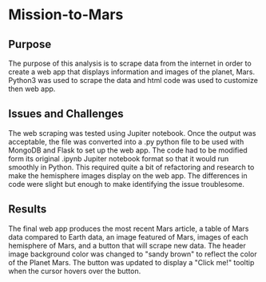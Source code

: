 # Mission-to-Mars

## Purpose

 The purpose of this analysis is to scrape data from the internet in order to create a web app that displays information and images of the planet, Mars.  Python3 was used to scrape the data and html code was used to customize then web app.

## Issues and Challenges

 The web scraping was tested using Jupiter notebook.  Once the output was acceptable, the file was converted into a .py python file to be used with MongoDB and Flask to set up the web app.  The code had to be modified form its original .ipynb Jupiter notebook format so that it would run smoothly in Python.  This required quite a bit of refactoring and research to make the hemisphere images display on the web app. The differences in code were slight but enough to make identifying the issue troublesome.

## Results

 The final web app produces the most recent Mars article, a table of Mars data compared to Earth data, an image featured of Mars, images of each hemisphere of Mars, and a button that will scrape new data.  The header image background color was changed to "sandy brown" to reflect the color of the Planet Mars. The button was updated to display a "Click me!" tooltip when the cursor hovers over the button. 

